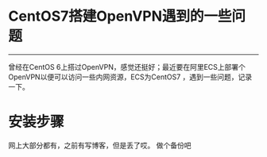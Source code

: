 # CentOS7搭建OpenVPN遇到的一些问题

---

曾经在CentOS 6上搭过OpenVPN，感觉还挺好；最近要在阿里ECS上部署个OpenVPN以便可以访问一些内网资源，ECS为CentOS7 ，遇到一些问题，记录一下。

# 安装步骤

网上大部分都有，之前有写博客，但是丢了哎。 做个备份吧



